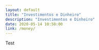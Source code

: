 ```yaml
---
layout: default
title: "Investimentos e Dinheiro"
description: "Investimentos e Dinheiro"
date: 2020-05-14 10:50:00
link: /money/
---
```


Test
